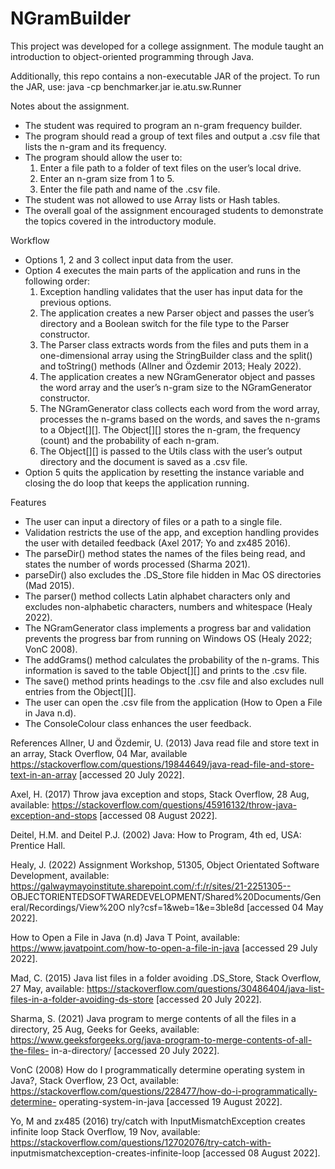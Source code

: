 # NGramBuilder
This project was developed for a college assignment. The module taught an introduction to object-oriented programming through Java.

Additionally, this repo contains a non-executable JAR of the project. To run the JAR, use: java -cp benchmarker.jar ie.atu.sw.Runner

Notes about the assignment. 
  - The student was required to program an n-gram frequency builder.
  - The program should read a group of text files and output a .csv file that lists the n-gram and its frequency.  
  - The program should allow the user to:
      1. Enter a file path to a folder of text files on the user’s local drive. 
      2. Enter an n-gram size from 1 to 5.
      3. Enter the file path and name of the .csv file.
  - The student was not allowed to use Array lists or Hash tables. 
  - The overall goal of the assignment encouraged students to demonstrate the topics covered in the introductory module.


Workflow
  - Options 1, 2 and 3 collect input data from the user.
  - Option 4 executes the main parts of the application and runs in the following order:
    1. Exception handling validates that the user has input data for the previous options.
    2. The application creates a new Parser object and passes the user’s directory and a Boolean switch for the file type to the Parser constructor.
    3. The Parser class extracts words from the files and puts them in a one-dimensional array using the StringBuilder class and the split() and toString() methods (Allner and Özdemir 2013; Healy 2022).
    5. The application creates a new NGramGenerator object and passes the word array and the user’s n-gram size to the NGramGenerator constructor.
    6. The NGramGenerator class collects each word from the word array, processes the n-grams based on the words, and saves the n-grams to a Object[][]. The Object[][] stores the n-gram, the frequency (count) and the probability of each n-gram.
    7. The Object[][] is passed to the Utils class with the user’s output directory and the document is saved as a .csv file.
  - Option 5 quits the application by resetting the instance variable and closing the do loop that keeps the application running.


Features
  - The user can input a directory of files or a path to a single file.
  - Validation restricts the use of the app, and exception handling provides the user with detailed feedback (Axel 2017; Yo and zx485 2016).
  - The parseDir() method states the names of the files being read, and states the number of words processed (Sharma 2021).
  - parseDir() also excludes the .DS_Store file hidden in Mac OS directories (Mad 2015).
  - The parser() method collects Latin alphabet characters only and excludes non-alphabetic characters, numbers and whitespace (Healy 2022).
  - The NGramGenerator class implements a progress bar and validation prevents the progress bar from running on Windows OS (Healy 2022; VonC 2008).
  - The addGrams() method calculates the probability of the n-grams. This information is saved to the table Object[][] and prints to the .csv file.
  - The save() method prints headings to the .csv file and also excludes null entries from the Object[][]. 
  - The user can open the .csv file from the application (How to Open a File in Java n.d).
  - The ConsoleColour class enhances the user feedback.

References 
Allner, U and Özdemir, U. (2013) Java read file and store text in an array, Stack Overflow, 04 Mar, available https://stackoverflow.com/questions/19844649/java-read-file-and-store-text-in-an-array [accessed 20 July 2022].

Axel, H. (2017) Throw java exception and stops, Stack Overflow, 28 Aug, available: https://stackoverflow.com/questions/45916132/throw-java-exception-and-stops [accessed 08 August 2022].

Deitel, H.M. and Deitel P.J. (2002) Java: How to Program, 4th ed, USA: Prentice Hall.

Healy, J. (2022) Assignment Workshop, 51305, Object Orientated Software Development, available: https://galwaymayoinstitute.sharepoint.com/:f:/r/sites/21-2251305-- OBJECTORIENTEDSOFTWAREDEVELOPMENT/Shared%20Documents/General/Recordings/View%20O nly?csf=1&web=1&e=3bIe8d [accessed 04 May 2022].

How to Open a File in Java (n.d) Java T Point, available: https://www.javatpoint.com/how-to-open-a-file-in-java [accessed 29 July 2022].

Mad, C. (2015) Java list files in a folder avoiding .DS_Store, Stack Overflow, 27 May, available: https://stackoverflow.com/questions/30486404/java-list-files-in-a-folder-avoiding-ds-store [accessed 20 July 2022].

Sharma, S. (2021) Java program to merge contents of all the files in a directory, 25 Aug, Geeks for Geeks, available: https://www.geeksforgeeks.org/java-program-to-merge-contents-of-all-the-files- in-a-directory/ [accessed 20 July 2022].

VonC (2008) How do I programmatically determine operating system in Java?, Stack Overflow, 23 Oct, available: https://stackoverflow.com/questions/228477/how-do-i-programmatically-determine- operating-system-in-java [accessed 19 August 2022].

Yo, M and zx485 (2016) try/catch with InputMismatchException creates infinite loop Stack Overflow, 19 Nov, available: https://stackoverflow.com/questions/12702076/try-catch-with- inputmismatchexception-creates-infinite-loop [accessed 08 August 2022].
